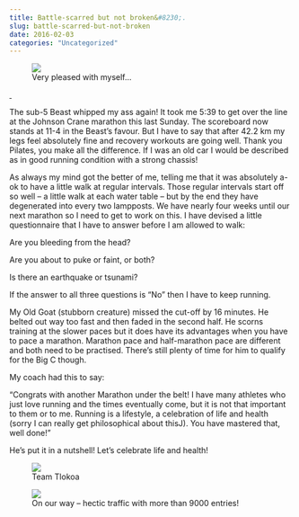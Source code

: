 ```yaml
---
title: Battle-scarred but not broken&#8230;.
slug: battle-scarred-but-not-broken
date: 2016-02-03
categories: "Uncategorized"
---
```


<figure><img src="http://res.cloudinary.com/dy6grlu8z/image/upload/v1558841987/ag2oq8tgmbl6phthyymu.jpg"/><figcaption>Very pleased with myself…</figcaption></figure>
<p><a href="https://lowlyj.files.wordpress.com/2016/02/lowlyj.jpg" rel="attachment wp-att-732"> </a></p>
<p class="p1"><span class="s1">The sub-5 Beast whipped my ass again! It took me 5:39 to get over the line at the Johnson Crane marathon this last Sunday. The scoreboard now stands at 11-4 in the Beast’s favour. But I have to say that after 42.2 km my legs feel absolutely fine and recovery workouts are going well. Thank you Pilates, you make all the difference. If I was an old car I would be described as in good running condition with a strong chassis!</span></p>
<p class="p1"><span class="s1">As always my mind got the better of me, telling me that it was absolutely a-ok to have a little walk at regular intervals. Those regular intervals start off so well – a little walk at each water table – but by the end they have degenerated into every two lampposts. We have nearly four weeks until our next marathon so I need to get to work on this. I have devised a little questionnaire that I have to answer before I am allowed to walk:</span></p>
<p class="p1"><span class="s1">Are you bleeding from the head?</span></p>
<p class="p1"><span class="s1">Are you about to puke or faint, or both?</span></p>
<p class="p1"><span class="s1">Is there an earthquake or tsunami?</span></p>
<p class="p1"><span class="s1">If the answer to all three questions is “No” then I have to keep running.</span></p>
<p class="p1"><span class="s1">My Old Goat (stubborn creature) missed the cut-off by 16 minutes. He belted out way too fast and then faded in the second half. He scorns training at the slower paces but it does have its advantages when you have to pace a marathon. Marathon pace and half-marathon pace are different and both need to be practised. There’s still plenty of time for him to qualify for the Big C though.</span></p>
<p class="p1"><span class="s1">My coach had this to say:</span></p>
<p class="p1"><span class="s1">“Congrats with another Marathon under the belt! </span><span class="s1">I have many athletes who just love running and the times eventually come, but it is not that important to them or to me. Running is a lifestyle, a celebration of life and health (sorry I can really get philosophical about thisJ). </span><span class="s1">You have mastered that, well done!”</span></p>
<p class="p1"><span class="s1">He’s put it in a nutshell! Let’s celebrate life and health!</span></p>
<figure><img src="http://res.cloudinary.com/dy6grlu8z/image/upload/v1558841988/ohmdajejofw7l66cd5i3.jpg"/><figcaption>Team Tlokoa</figcaption></figure>
<figure><img src="http://res.cloudinary.com/dy6grlu8z/image/upload/v1558841989/wkbzzribfeka8tmsmkez.jpg"/><figcaption>On our way – hectic traffic with more than 9000 entries!</figcaption></figure>
<p class="p1">
</p><p class="p1">
</p><p class="p1">
</p>








